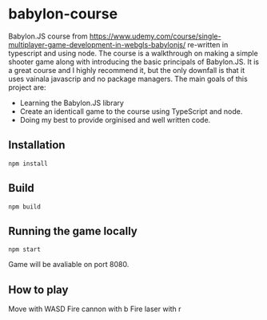 # babylon-course

Babylon.JS course from https://www.udemy.com/course/single-multiplayer-game-development-in-webgls-babylonjs/ re-written in typescript and using node. The course is a walkthrough on making a simple shooter game along with introducing the basic principals of Babylon.JS. It is a great course and I highly recommend it, but the only downfall is that it uses vainala javascrip and no package managers. The main goals of this project are:

- Learning the Babylon.JS library
- Create an identicall game to the course using TypeScript and node.
- Doing my best to provide orginised and well written code.

## Installation

```
npm install
```

## Build

```
npm build
```

## Running the game locally

```
npm start
```

Game will be avaliable on port 8080.

## How to play

Move with WASD
Fire cannon with b
Fire laser with r
